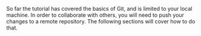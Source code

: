 So far the tutorial has covered the basics of Git, and is limited to your local machine. In order to
collaborate with others, you will need to push your changes to a remote repository. The following 
sections will cover how to do that.